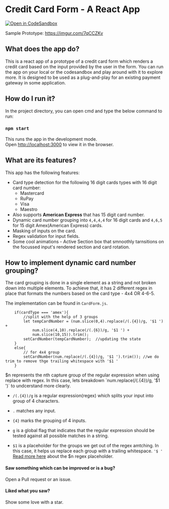 # Credit Card Form - A React App

[![Open in CodeSandbox](https://img.shields.io/badge/Open%20in-CodeSandbox-blue?style=flat-square&logo=codesandbox)](https://codesandbox.io/s/credit-card-maker-rncdl)

Sample Prototype:  https://imgur.com/7qCCZKv


## What does the app do?

This is a react app of a prototype of a credit card form which renders a credit card based on the input provided by the user in the form.
You can run the app on your local or the codesandbox and play around with it to explore more.
It is designed to be used as a plug-and-play for an existing payment gateway in some application.
## How do I run it?

In the project directory, you can open cmd and type the below command to run:

### `npm start`

This runs the app in the development mode.\
Open [http://localhost:3000](http://localhost:3000) to view it in the browser.


## What are its features?

This app has the following features:
- Card type detection for the following 16 digit cards types with 16 digit card number:
  * Mastercard
  * RuPay
  * Visa
  * Maestro
- Also supports **American Express** that has 15 digit card number.
- Dynamic card number grouping into `4,4,4,4` for 16 digit cards and `4,6,5` for 15 digit Amex(American Express) cards.
- Masking of inputs on the card.
- Regex validation for input fields.
- Some cool animations - Active Section box that smnoothly tarnsitions on the focussed input's rendered section and card rotation.

## How to implement dynamic card number grouping?

The card grouping is done in a single element as a string and not broken down into multiple elements.
To achieve that, it has 2 different regex in place that formats the numbers based on the card type - 4x4 OR 4-6-5.

The implementation can be found in `CardForm.js`.

```
    if(cardType === 'amex'){
        //split with the help of 3 groups
        let tempCardNumber = (num.slice(0,4).replace(/(.{4})/g, '$1 ') + 
            num.slice(4,10).replace(/(.{6})/g, '$1 ') +
            num.slice(10,15)).trim();
        setCardNumber(tempCardNumber);  //updating the state
    }
    else{
        // for 4x4 group
        setCardNumber(num.replace(/(.{4})/g, '$1 ').trim()); //we do trim to remove thge trailing whitespace with '$1 '
    }
```

$n represents the nth capture group of the regular expression when using replace with regex.
In this case, lets breakdown `num.replace(/(.{4})/g, '$1 ')` to undcerstand more clearly.

* `/(.{4})/g` is a regular expression(regex) which splits your input into group of 4 characters.
* `.` matches any input.
* `{4}` marks the grouping of 4 inputs.
* `g` is a global flag that  indicates that the regular expression should be tested against all possible matches in a string.

* `$1` is a placeholder for the groups we get out of the regex amtching. In this case, it helps us replace each group with a trailing whitespace. `'$ '` 
[Read more here](https://developer.mozilla.org/en-US/docs/Web/JavaScript/Reference/Global_Objects/RegExp/n) about the $n regex placeholder.


#### Saw something which can be improved or is a bug? 
Open a Pull request or an issue.

#### Liked what you saw?
Show some love with a star.